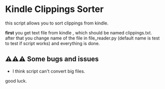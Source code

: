 # Kindle Clippings Sorter

this script allows you to sort clippings from kindle.

**first** you get text file from kindle , which should be named clippings.txt. 
after that you change name of the file in file_reader.py (default name is test to test if script works)
and everything is done.


## ⚠⚠⚠ Some bugs and issues
- I think script can't convert big files.

good luck.
